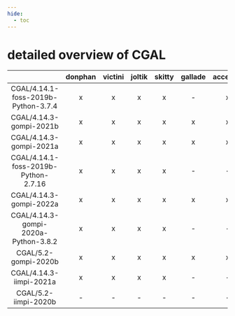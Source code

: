 ```yaml
---
hide:
  - toc
---
```


detailed overview of CGAL
=========================

| |donphan|victini|joltik|skitty|gallade|accelgor|swalot|doduo|
| :---: | :---: | :---: | :---: | :---: | :---: | :---: | :---: | :---: |
|CGAL/4.14.1-foss-2019b-Python-3.7.4|x|x|x|x|-|x|x|x|
|CGAL/4.14.3-gompi-2021b|x|x|x|x|x|x|x|x|
|CGAL/4.14.3-gompi-2021a|x|x|x|x|x|x|x|x|
|CGAL/4.14.1-foss-2019b-Python-2.7.16|x|x|x|x|-|-|x|x|
|CGAL/4.14.3-gompi-2022a|x|x|x|x|x|x|x|x|
|CGAL/4.14.3-gompi-2020a-Python-3.8.2|x|x|x|x|-|-|x|x|
|CGAL/5.2-gompi-2020b|x|x|x|x|x|x|x|x|
|CGAL/4.14.3-iimpi-2021a|x|x|x|x|-|-|x|x|
|CGAL/5.2-iimpi-2020b|-|-|-|-|-|-|-|x|
